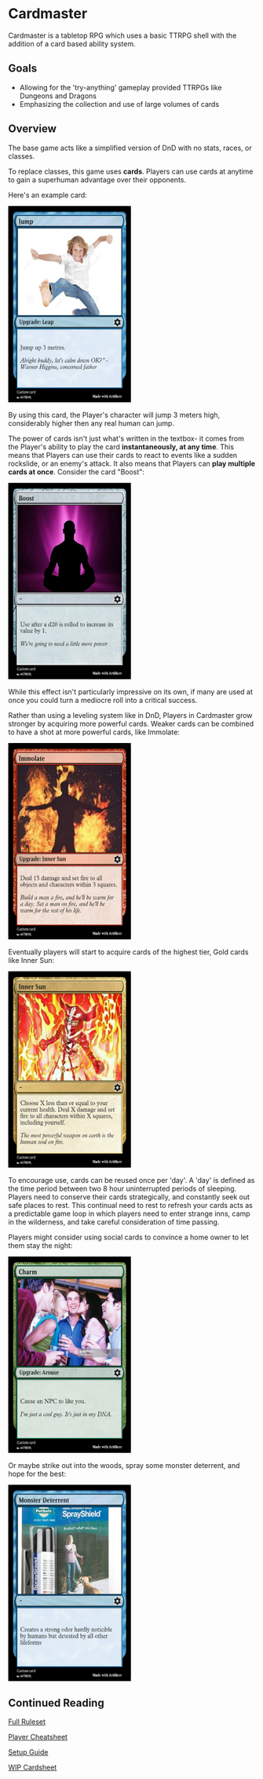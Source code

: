 # Cardmaster

Cardmaster is a tabletop RPG which uses a basic TTRPG shell with the addition of a card based ability system.

## Goals
- Allowing for the 'try-anything' gameplay provided TTRPGs like Dungeons and Dragons
- Emphasizing the collection and use of large volumes of cards

## Overview

The base game acts like a simplified version of DnD with no stats, races, or classes.

To replace classes, this game uses **cards**. Players can use cards at anytime to gain a superhuman advantage over their opponents.

Here's an example card:

<img src="https://github.com/DuncanUszkay1/cardmaster/blob/main/jump.jpg" width="250" height="400">

By using this card, the Player's character will jump 3 meters high, considerably higher then any real human can jump.

The power of cards isn't just what's written in the textbox- it comes from the Player's ability to play the card **instantaneously, at any time**. This means that Players can use their cards to react to events like a sudden rockslide, or an enemy's attack. It also means that Players can **play multiple cards at once**. Consider the card "Boost":

<img src="https://github.com/DuncanUszkay1/cardmaster/blob/main/boost.jpg" width="250" height="400">

While this effect isn't particularly impressive on its own, if many are used at once you could turn a mediocre roll into a critical success.

Rather than using a leveling system like in DnD, Players in Cardmaster grow stronger by acquiring more powerful cards. Weaker cards can be combined to have a shot at more powerful cards, like Immolate:

<img src="https://github.com/DuncanUszkay1/cardmaster/blob/main/immolate.jpg" width="250" height="400">

Eventually players will start to acquire cards of the highest tier, Gold cards like Inner Sun:

<img src="https://github.com/DuncanUszkay1/cardmaster/blob/main/Inner%20Sun.jpg" width="250" height="400">

To encourage use, cards can be reused once per 'day'. A 'day' is defined as the time period between two 8 hour uninterrupted periods of sleeping. Players need to conserve their cards strategically, and constantly seek out safe places to rest. This continual need to rest to refresh your cards acts as a predictable game loop in which players need to enter strange inns, camp in the wilderness, and take careful consideration of time passing.

Players might consider using social cards to convince a home owner to let them stay the night:

<img src="https://github.com/DuncanUszkay1/cardmaster/blob/main/charm.jpg" width="250" height="400">

Or maybe strike out into the woods, spray some monster deterrent, and hope for the best:

<img src="https://github.com/DuncanUszkay1/cardmaster/blob/main/Monster%20Deterrent.jpg" width="250" height="400">

## Continued Reading

[Full Ruleset](https://github.com/DuncanUszkay1/cardmaster/blob/main/RULES.md)

[Player Cheatsheet](https://github.com/DuncanUszkay1/cardmaster/blob/main/CHEATSHEET.md)

[Setup Guide](https://github.com/DuncanUszkay1/cardmaster/blob/main/SETUP.md)

[WIP Cardsheet](https://docs.google.com/spreadsheets/d/1s8L9lcJwqoYKn2DrjB7HNZfx63HWkt7wJffzblDnjPo/edit#gid=574077768)
